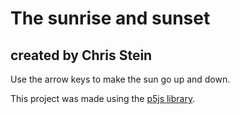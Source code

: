 # The sunrise and sunset
## created by Chris Stein

Use the arrow keys to make the sun go up and down.

This project was made using the [p5js library](https://p5js.org/).


